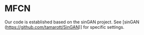 # MFCN
Our code is established based on the sinGAN project. See [sinGAN (https://github.com/tamarott/SinGAN)] for specific settings.
